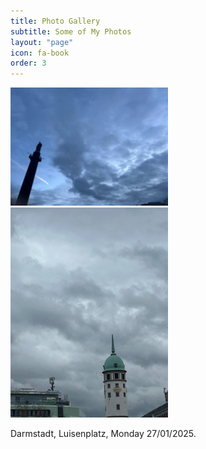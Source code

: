 ```yaml
---
title: Photo Gallery
subtitle: Some of My Photos
layout: "page"
icon: fa-book
order: 3
---
```


<a href="#" class="image featured">
  <img src="assets/images/test1.jpg" alt="" style="width: 50%; height: auto;" />
</a>

<a href="#" class="image featured">
  <img src="assets/images/test2.jpg" alt="" style="width: 50%; height: auto;" />
</a>

Darmstadt, Luisenplatz, Monday 27/01/2025.


